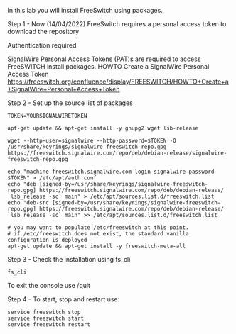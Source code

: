 In this lab you will install FreeSwitch using packages. 

Step 1 - Now (14/04/2022) FreeSwitch requires a personal access token to download the repository

Authentication required

SignalWire Personal Access Tokens (PAT)s are required to access FreeSWITCH install packages.
HOWTO Create a SignalWire Personal Access Token
https://freeswitch.org/confluence/display/FREESWITCH/HOWTO+Create+a+SignalWire+Personal+Access+Token

Step 2 - Set up the source list of packages

```
TOKEN=YOURSIGNALWIRETOKEN
 
apt-get update && apt-get install -y gnupg2 wget lsb-release
 
wget --http-user=signalwire --http-password=$TOKEN -O /usr/share/keyrings/signalwire-freeswitch-repo.gpg https://freeswitch.signalwire.com/repo/deb/debian-release/signalwire-freeswitch-repo.gpg
 
echo "machine freeswitch.signalwire.com login signalwire password $TOKEN" > /etc/apt/auth.conf
echo "deb [signed-by=/usr/share/keyrings/signalwire-freeswitch-repo.gpg] https://freeswitch.signalwire.com/repo/deb/debian-release/ `lsb_release -sc` main" > /etc/apt/sources.list.d/freeswitch.list
echo "deb-src [signed-by=/usr/share/keyrings/signalwire-freeswitch-repo.gpg] https://freeswitch.signalwire.com/repo/deb/debian-release/ `lsb_release -sc` main" >> /etc/apt/sources.list.d/freeswitch.list
 
# you may want to populate /etc/freeswitch at this point.
# if /etc/freeswitch does not exist, the standard vanilla configuration is deployed
apt-get update && apt-get install -y freeswitch-meta-all
```

Step 3 - Check the installation using fs_cli

```
fs_cli
```

To exit the console use /quit

Step 4 - To start, stop and restart use:

```
service freeswitch stop
service freeswitch start
service freeswitch restart
```